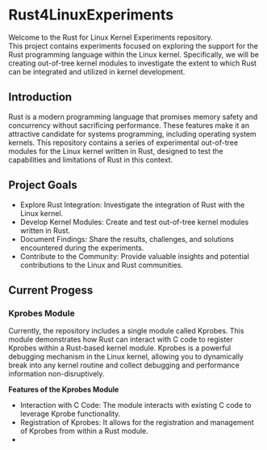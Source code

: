 # Rust4LinuxExperiments
Welcome to the Rust for Linux Kernel Experiments repository. <br />
This project contains experiments focused on exploring the support for the Rust programming language within the Linux kernel. Specifically, we will be creating out-of-tree kernel modules to investigate the extent to which Rust can be integrated and utilized in kernel development.

## Introduction
Rust is a modern programming language that promises memory safety and concurrency without sacrificing performance. These features make it an attractive candidate for systems programming, including operating system kernels. This repository contains a series of experimental out-of-tree modules for the Linux kernel written in Rust, designed to test the capabilities and limitations of Rust in this context.

## Project Goals
-   Explore Rust Integration: Investigate the integration of Rust with the Linux kernel.
-   Develop Kernel Modules: Create and test out-of-tree kernel modules written in Rust.
-   Document Findings: Share the results, challenges, and solutions encountered during the experiments.
-   Contribute to the Community: Provide valuable insights and potential contributions to the Linux and Rust communities.

## Current Progess
### Kprobes Module
Currently, the repository includes a single module called Kprobes. This module demonstrates how Rust can interact with C code to register Kprobes within a Rust-based kernel module. Kprobes is a powerful debugging mechanism in the Linux kernel, allowing you to dynamically break into any kernel routine and collect debugging and performance information non-disruptively.

**Features of the Kprobes Module**
- Interaction with C Code: The module interacts with existing C code to leverage Kprobe functionality.
- Registration of Kprobes: It allows for the registration and management of Kprobes from within a Rust module.
- 